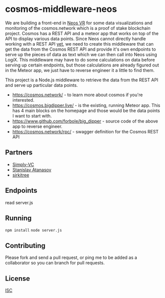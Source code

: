 # cosmos-middleware-neos

We are building a front-end in [Neos VR](https://neosvr.com) for some data visualizations and monitoring of the cosmos.network which is a proof of stake blockchain project. Cosmos has a REST API and a meteor app that works on top of the API to display various data points. Since Neos cannot directly handle working with a REST API [yet](https://github.com/Frooxius/NeosPublic/issues/222), we need to create this middleware that can get the data from the Cosmos REST API and provide it's own endpoints to serve up the pieces of data as text which we can then call into Neos using LogiX. This middleware may have to do some calculations on data before serving up certain endpoints, but those calculations are already figured out in the Meteor app, we just have to reverse engineer it a little to find them.

This project is a Node.js middleware to retrieve the data from the REST API and serve up particular data points.

- https://cosmos.network/ - to learn more about cosmos if you're interested.
- https://cosmos.bigdipper.live/ - is the existing, running Meteor app. This has 4 main blocks on the homepage and those would be the data points I want to start with.
- https://www.github.com/forbole/big_dipper - source code of the above app to reverse engineer.
- https://cosmos.network/rpc/ - swagger definition for the Cosmos REST API

## Partners
- [Simply-VC](http://www.simply-vc.com.mt/)
- [Stanislav Atanasov](https://github.com/satanasov)
- [sirkitree](https://github.com/sirkitree)

## Endpoints
read server.js

## Running
`npm install`
`node server.js`

## Contributing
Please fork and send a pull request, or ping me to be added as a collaborator so you can branch for pull requests.

## License
[ISC](https://opensource.org/licenses/ISC)
